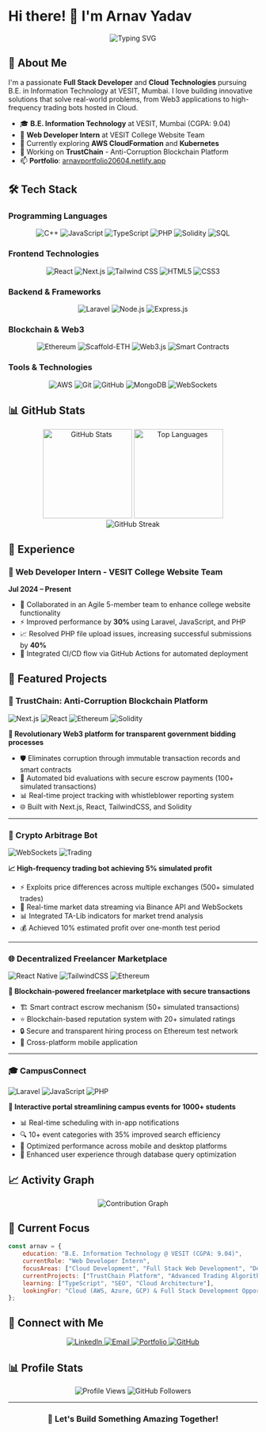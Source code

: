 # Hi there! 👋 I'm Arnav Yadav

<div align="center">
  <img src="https://readme-typing-svg.demolab.com?font=Fira+Code&size=30&duration=3000&pause=1000&color=36BCF7&center=true&vCenter=true&width=700&lines=Full+Stack+Web+Developer;Cloud+Technologies+Enthusiast;B.E.+Information+Technology;Problem+Solver;Always+Learning!" alt="Typing SVG" />
</div>

## 🚀 About Me

I'm a passionate **Full Stack Developer** and **Cloud Technologies** pursuing B.E. in Information Technology at VESIT, Mumbai. I love building innovative solutions that solve real-world problems, from Web3 applications to high-frequency trading bots hosted in Cloud.

- 🎓 **B.E. Information Technology** at VESIT, Mumbai (CGPA: 9.04)
- 💼 **Web Developer Intern** at VESIT College Website Team
- 🌱 Currently exploring **AWS CloudFormation** and **Kubernetes**
- 🔭 Working on **TrustChain** - Anti-Corruption Blockchain Platform
- 📫 **Portfolio**: [arnavportfolio20604.netlify.app](https://arnavportfolio20604.netlify.app/)
  

## 🛠️ Tech Stack

### Programming Languages
<div align="center">
  <img src="https://img.shields.io/badge/C++-00599C?style=for-the-badge&logo=c%2B%2B&logoColor=white" alt="C++" />
  <img src="https://img.shields.io/badge/JavaScript-F7DF1E?style=for-the-badge&logo=javascript&logoColor=black" alt="JavaScript" />
  <img src="https://img.shields.io/badge/TypeScript-007ACC?style=for-the-badge&logo=typescript&logoColor=white" alt="TypeScript" />

  <img src="https://img.shields.io/badge/PHP-777BB4?style=for-the-badge&logo=php&logoColor=white" alt="PHP" />
  <img src="https://img.shields.io/badge/Solidity-363636?style=for-the-badge&logo=solidity&logoColor=white" alt="Solidity" />
  <img src="https://img.shields.io/badge/SQL-4479A1?style=for-the-badge&logo=postgresql&logoColor=white" alt="SQL" />
</div>

### Frontend Technologies
<div align="center">
  <img src="https://img.shields.io/badge/React-20232A?style=for-the-badge&logo=react&logoColor=61DAFB" alt="React" />
  <img src="https://img.shields.io/badge/Next.js-000000?style=for-the-badge&logo=nextdotjs&logoColor=white" alt="Next.js" />
  <img src="https://img.shields.io/badge/Tailwind_CSS-38B2AC?style=for-the-badge&logo=tailwind-css&logoColor=white" alt="Tailwind CSS" />
  <img src="https://img.shields.io/badge/HTML5-E34F26?style=for-the-badge&logo=html5&logoColor=white" alt="HTML5" />
  <img src="https://img.shields.io/badge/CSS3-1572B6?style=for-the-badge&logo=css3&logoColor=white" alt="CSS3" />
</div>

### Backend & Frameworks
<div align="center">
  <img src="https://img.shields.io/badge/Laravel-FF2D20?style=for-the-badge&logo=laravel&logoColor=white" alt="Laravel" />
  <img src="https://img.shields.io/badge/Node.js-43853D?style=for-the-badge&logo=node.js&logoColor=white" alt="Node.js" />
  <img src="https://img.shields.io/badge/Express.js-404D59?style=for-the-badge&logo=express&logoColor=white" alt="Express.js" />
</div>

### Blockchain & Web3
<div align="center">
  <img src="https://img.shields.io/badge/Ethereum-3C3C3D?style=for-the-badge&logo=ethereum&logoColor=white" alt="Ethereum" />
  <img src="https://img.shields.io/badge/Scaffold_ETH-FF6B6B?style=for-the-badge&logo=ethereum&logoColor=white" alt="Scaffold-ETH" />
  <img src="https://img.shields.io/badge/Web3.js-F16822?style=for-the-badge&logo=web3.js&logoColor=white" alt="Web3.js" />
  <img src="https://img.shields.io/badge/Smart_Contracts-363636?style=for-the-badge&logo=ethereum&logoColor=white" alt="Smart Contracts" />
</div>

### Tools & Technologies
<div align="center">
  <img src="https://img.shields.io/badge/AWS-232F3E?style=for-the-badge&logo=amazon-aws&logoColor=white" alt="AWS" />

  <img src="https://img.shields.io/badge/Git-F05032?style=for-the-badge&logo=git&logoColor=white" alt="Git" />
  <img src="https://img.shields.io/badge/GitHub-100000?style=for-the-badge&logo=github&logoColor=white" alt="GitHub" />
  <img src="https://img.shields.io/badge/MongoDB-4EA94B?style=for-the-badge&logo=mongodb&logoColor=white" alt="MongoDB" />
  <img src="https://img.shields.io/badge/WebSockets-010101?style=for-the-badge&logo=socket.io&logoColor=white" alt="WebSockets" />
</div>

## 📊 GitHub Stats

<div align="center">
  <img height="180em" src="https://github-readme-stats.vercel.app/api?username=xyzarnav&show_icons=true&theme=tokyonight&include_all_commits=true&count_private=true" alt="GitHub Stats" />
  <img height="180em" src="https://github-readme-stats.vercel.app/api/top-langs/?username=xyzarnav&layout=compact&theme=tokyonight" alt="Top Languages" />
</div>

<div align="center">
  <img src="https://github-readme-streak-stats.herokuapp.com/?user=xyzarnav&theme=tokyonight" alt="GitHub Streak" />
</div>

## 💼 Experience

### 🏢 Web Developer Intern - VESIT College Website Team
**Jul 2024 – Present**
- 🚀 Collaborated in an Agile 5-member team to enhance college website functionality
- ⚡ Improved performance by **30%** using Laravel, JavaScript, and PHP
- 📈 Resolved PHP file upload issues, increasing successful submissions by **40%**
- 🔄 Integrated CI/CD flow via GitHub Actions for automated deployment

## 🌟 Featured Projects

### 🔗 TrustChain: Anti-Corruption Blockchain Platform
![Next.js](https://img.shields.io/badge/Next.js-000000?style=flat-square&logo=nextdotjs&logoColor=white)
![React](https://img.shields.io/badge/React-20232A?style=flat-square&logo=react&logoColor=61DAFB)
![Ethereum](https://img.shields.io/badge/Ethereum-3C3C3D?style=flat-square&logo=ethereum&logoColor=white)
![Solidity](https://img.shields.io/badge/Solidity-363636?style=flat-square&logo=solidity&logoColor=white)

**🎯 Revolutionary Web3 platform for transparent government bidding processes**

- 🛡️ Eliminates corruption through immutable transaction records and smart contracts
- 🔄 Automated bid evaluations with secure escrow payments (100+ simulated transactions)
- 📊 Real-time project tracking with whistleblower reporting system
- 🌐 Built with Next.js, React, TailwindCSS, and Solidity

---

### 🤖 Crypto Arbitrage Bot

![WebSockets](https://img.shields.io/badge/WebSockets-010101?style=flat-square&logo=socket.io&logoColor=white)
![Trading](https://img.shields.io/badge/Trading-FF6B6B?style=flat-square&logo=bitcoin&logoColor=white)

**📈 High-frequency trading bot achieving 5% simulated profit**

- ⚡ Exploits price differences across multiple exchanges (500+ simulated trades)
- 🔄 Real-time market data streaming via Binance API and WebSockets
- 📊 Integrated TA-Lib indicators for market trend analysis
- 💰 Achieved 10% estimated profit over one-month test period

---

### 🌐 Decentralized Freelancer Marketplace
![React Native](https://img.shields.io/badge/React_Native-20232A?style=flat-square&logo=react&logoColor=61DAFB)
![TailwindCSS](https://img.shields.io/badge/Tailwind_CSS-38B2AC?style=flat-square&logo=tailwind-css&logoColor=white)
![Ethereum](https://img.shields.io/badge/Ethereum-3C3C3D?style=flat-square&logo=ethereum&logoColor=white)

**🔐 Blockchain-powered freelancer marketplace with secure transactions**

- 🏗️ Smart contract escrow mechanism (50+ simulated transactions)
- ⭐ Blockchain-based reputation system with 20+ simulated ratings
- 🔒 Secure and transparent hiring process on Ethereum test network
- 📱 Cross-platform mobile application

---

### 🎓 CampusConnect
![Laravel](https://img.shields.io/badge/Laravel-FF2D20?style=flat-square&logo=laravel&logoColor=white)
![JavaScript](https://img.shields.io/badge/JavaScript-F7DF1E?style=flat-square&logo=javascript&logoColor=black)
![PHP](https://img.shields.io/badge/PHP-777BB4?style=flat-square&logo=php&logoColor=white)

**📅 Interactive portal streamlining campus events for 1000+ students**

- 📊 Real-time scheduling with in-app notifications
- 🔍 10+ event categories with 35% improved search efficiency
- 📱 Optimized performance across mobile and desktop platforms
- 🎯 Enhanced user experience through database query optimization

## 📈 Activity Graph
<div align="center">
  <img src="https://github-readme-activity-graph.vercel.app/graph?username=xyzarnav&theme=tokyo-night&bg_color=1a1b27&color=628fdb&line=628fdb&point=628fdb&area=true&hide_border=true" alt="Contribution Graph" />
</div>

## 🎯 Current Focus

```javascript
const arnav = {
    education: "B.E. Information Technology @ VESIT (CGPA: 9.04)",
    currentRole: "Web Developer Intern",
    focusAreas: ["Cloud Development", "Full Stack Web Development", "DeFi"],
    currentProjects: ["TrustChain Platform", "Advanced Trading Algorithms"],
    learning: ["TypeScript", "SEO", "Cloud Architecture"],
    lookingFor: "Cloud (AWS, Azure, GCP) & Full Stack Development Opportunities"
};
```

## 🤝 Connect with Me

<div align="center">
  <a href="https://linkedin.com/in/arnav-yadav-56410329b">
    <img src="https://img.shields.io/badge/LinkedIn-0077B5?style=for-the-badge&logo=linkedin&logoColor=white" alt="LinkedIn" />
  </a>
  <a href="mailto:arnav20604@gmail.com">
    <img src="https://img.shields.io/badge/Email-D14836?style=for-the-badge&logo=gmail&logoColor=white" alt="Email" />
  </a>
  <a href="https://arnavportfolio20604.netlify.app/">
    <img src="https://img.shields.io/badge/Portfolio-FF5722?style=for-the-badge&logo=google-chrome&logoColor=white" alt="Portfolio" />
  </a>
  <a href="https://github.com/xyzarnav">
    <img src="https://img.shields.io/badge/GitHub-100000?style=for-the-badge&logo=github&logoColor=white" alt="GitHub" />
  </a>
</div>

## 📊 Profile Stats
<div align="center">
  <img src="https://komarev.com/ghpvc/?username=xyzarnav&label=Profile%20views&color=0e75b6&style=flat" alt="Profile Views" />
  <img src="https://img.shields.io/github/followers/xyzarnav?label=Followers&style=social" alt="GitHub Followers" />
</div>

---

<div align="center">
  <h3>🚀 Let's Build Something Amazing Together!
